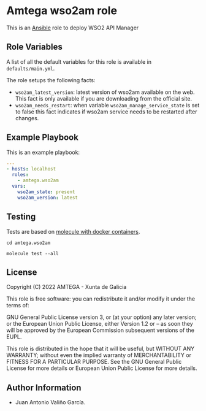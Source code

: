 # Amtega wso2am role

This is an [Ansible](http://www.ansible.com) role to deploy WSO2 API Manager

## Role Variables

A list of all the default variables for this role is available in `defaults/main.yml`.

The role setups the following facts:

- `wso2am_latest_version`: latest version of wso2am available on the web. This fact is only available if you are downloading from the official site.
- `wso2am_needs_restart`: when variable `wso2am_manage_service_state` is set to false this fact indicates if wso2am service needs to be restarted after changes.

## Example Playbook

This is an example playbook:

``` yaml
---
- hosts: localhost
  roles:  
    - amtega.wso2am
  vars:
    wso2am_state: present
    wso2am_version: latest
```

## Testing

Tests are based on [molecule with docker containers](https://molecule.readthedocs.io/en/latest/installation.html).

```shell
cd amtega.wso2am

molecule test --all
```

## License

Copyright (C) 2022 AMTEGA - Xunta de Galicia

This role is free software: you can redistribute it and/or modify it under the terms of:

GNU General Public License version 3, or (at your option) any later version; or the European Union Public License, either Version 1.2 or – as soon they will be approved by the European Commission ­subsequent versions of the EUPL.

This role is distributed in the hope that it will be useful, but WITHOUT ANY WARRANTY; without even the implied warranty of MERCHANTABILITY or FITNESS FOR A PARTICULAR PURPOSE.  See the GNU General Public License for more details or European Union Public License for more details.

## Author Information

- Juan Antonio Valiño García.
